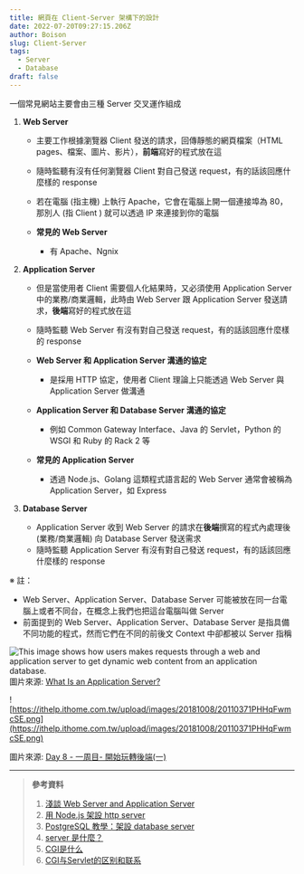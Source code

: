 ```yaml
---
title: 網頁在 Client-Server 架構下的設計
date: 2022-07-20T09:27:15.206Z
author: Boison
slug: Client-Server
tags:
  - Server
  - Database
draft: false
---
```

一個常見網站主要會由三種 Server 交叉運作組成

1. **Web Server**

   * 主要工作根據瀏覽器 Client 發送的請求，回傳靜態的網頁檔案（HTML pages、檔案、圖片、影片），**前端**寫好的程式放在這
   * 隨時監聽有沒有任何瀏覽器 Client 對自己發送 request，有的話該回應什麼樣的 response
   * 若在電腦 (指主機) 上執行 Apache，它會在電腦上開一個連接埠為 80，那別人 (指 Client ) 就可以透過 IP 來連接到你的電腦
   * **常見的 Web Server**

     * 有 Apache、Ngnix
2. **Application Server**

   * 但是當使用者 Client 需要個人化結果時，又必須使用 Application Server 中的業務/商業邏輯，此時由 Web Server 跟 Application Server 發送請求，**後端**寫好的程式放在這
   * 隨時監聽 Web Server 有沒有對自己發送 request，有的話該回應什麼樣的 response
   * **Web Server 和 Application Server 溝通的協定**

     * 是採用 HTTP 協定，使用者 Client 理論上只能透過 Web Server 與 Application Server 做溝通
   * **Application Server 和 Database Server 溝通的協定**

     * 例如 Common Gateway Interface、Java 的 Servlet，Python 的 WSGI 和 Ruby 的 Rack 2 等
   * **常見的 Application Server**

     * 透過 Node.js、Golang 這類程式語言起的 Web Server 通常會被稱為 Application Server，如 Express
3. **Database Server**

   * Application Server 收到  Web Server 的請求在**後端**撰寫的程式內處理後 (業務/商業邏輯) 向  Database Server 發送需求
   * 隨時監聽 Application Server 有沒有對自己發送 request，有的話該回應什麼樣的 response

※ 註：

* Web Server、Application Server、Database Server  可能被放在同一台電腦上或者不同台，在概念上我們也把這台電腦叫做 Server
* 前面提到的 Web Server、Application Server、Database Server 是指具備不同功能的程式，然而它們在不同的前後文 Context 中卻都被以 Server 指稱

![This image shows how users makes requests through a web and application server to get dynamic web content from an application database. ](https://www.serverwatch.com/wp-content/uploads/2021/05/Web_App_Flow-02-01-1024x385.png)\
圖片來源: [What Is an Application Server?](https://www.serverwatch.com/guides/application-server/)

![https://ithelp.ithome.com.tw/upload/images/20181008/20110371PHHqFwmcSE.png](https://ithelp.ithome.com.tw/upload/images/20181008/20110371PHHqFwmcSE.png)

圖片來源: [Day 8 - 一周目- 開始玩轉後端(一)](https://ithelp.ithome.com.tw/articles/10200476)

- - -

> **參考資料**
>
> 1. [淺談 Web Server and Application Server](https://vicxu.medium.com/web-server-and-application-server-5a6d9c940eff)
> 2. [用 Node.js 架設 http server](https://jimmyswebnote.com/node-js-http-server/)
> 3. [PostgreSQL 教學：架設 database server](https://jimmyswebnote.com/postgresql-tutorial/)
> 4. [server 是什麼？](https://jimmyswebnote.com/what-is-server/)
> 5. [CGI是什么](https://www.jianshu.com/p/c4dc22699a42?u_atoken=ed6517e9-19ff-40e5-acbd-32dc0ae15b8b&u_asession=01NcIOqo_1ejtvEBGMleqArQ_-aSQqFQFoS6AO10UhIwQK9jroFTB5Ojs_cHgd4K4BX0KNBwm7Lovlpxjd_P_q4JsKWYrT3W_NKPr8w6oU7K9pV6uAMpqup84e_G4ZUeCtPpcarp92QKzyJKyYjREPlmBkFo3NEHBv0PZUm6pbxQU&u_asig=058un4ynxXv3LVdcU4rcDeWH6G_I0D2JPUo0HH77NXKTa6gTssotnQpdoA9pz3Xi1WnOBpDfjxsEFKBNYx-43TioKFa4blEi7OgWtrK1mm-LZKuEblCJINow6XmK4hqIMnANmjcUxa-bqEbmqyTwgdRzzImxLKzz84rQTehc0XYW_9JS7q8ZD7Xtz2Ly-b0kmuyAKRFSVJkkdwVUnyHAIJzWHaXwcfAvCJFXBgPzhwb42JajRD9vaB0FW3IY8IN--9WPRPQyB_SKrj-61LB_f61u3h9VXwMyh6PgyDIVSG1W-xljlbH1RboHv1XQ9CWmlXcLvoHMjeznVGgQJUfzM8WRaJD0fGM7bCcmJJqgDtEcDvDtENewUy5OGlVipuZnt8mWspDxyAEEo4kbsryBKb9Q&u_aref=LQ3n27CBFoayjO%2Bl3FH2JMkVfPw%3D)
> 6. [CGI与Servlet的区别和联系](https://blog.csdn.net/DLUTBruceZhang/article/details/49933357)